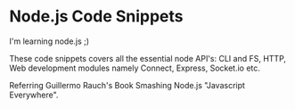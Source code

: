 Node.js Code Snippets
=====================


I'm learning node.js ;) 

These code snippets covers all the essential node API's: CLI and FS, HTTP, Web development modules namely Connect, Express, Socket.io etc. 

Referring Guillermo Rauch's Book Smashing Node.js "Javascript Everywhere".  


